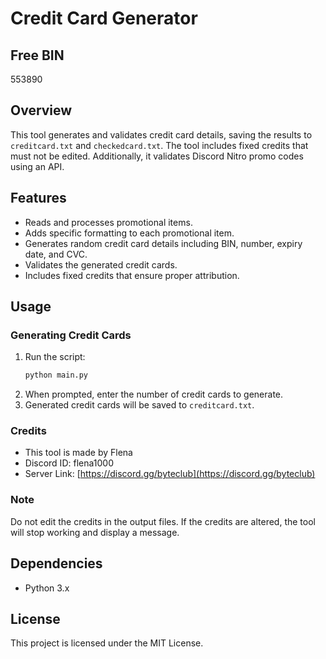 # Credit Card Generator

## Free BIN
553890

## Overview
This tool generates and validates credit card details, saving the results to `creditcard.txt` and `checkedcard.txt`. The tool includes fixed credits that must not be edited. Additionally, it validates Discord Nitro promo codes using an API.

## Features
- Reads and processes promotional items.
- Adds specific formatting to each promotional item.
- Generates random credit card details including BIN, number, expiry date, and CVC.
- Validates the generated credit cards.
- Includes fixed credits that ensure proper attribution.

## Usage

### Generating Credit Cards
1. Run the script:
    ```sh
    python main.py
    ```
2. When prompted, enter the number of credit cards to generate.
3. Generated credit cards will be saved to `creditcard.txt`.
### Credits
- This tool is made by Flena
- Discord ID: flena1000
- Server Link: [https://discord.gg/byteclub](https://discord.gg/byteclub)

### Note
Do not edit the credits in the output files. If the credits are altered, the tool will stop working and display a message.

## Dependencies
- Python 3.x

## License
This project is licensed under the MIT License.
